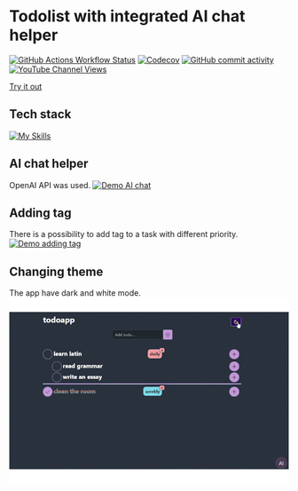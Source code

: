 # Todolist with integrated AI chat helper

[![GitHub Actions Workflow Status](https://img.shields.io/github/actions/workflow/status/Sphaerista/todolist/main.yml)]()
[![Codecov](https://img.shields.io/codecov/c/github/Sphaerista/todolist)]()
[![GitHub commit activity](https://img.shields.io/github/commit-activity/w/sphaerista/todolist)]()
[![YouTube Channel Views](https://img.shields.io/youtube/channel/views/UCq-Fj5jknLsUf-MWSy4_brA)]()

[Try it out](https://roaring-paletas-13eae2.netlify.app/)

## Tech stack

[![My Skills](https://skillicons.dev/icons?i=react,ts,bootstrap,netlify)](https://skillicons.dev)

## AI chat helper

OpenAI API was used.
[![Demo AI chat](./src/shared/assets/demochat.gif)]()

## Adding tag

There is a possibility to add tag to a task with different priority.
[![Demo adding tag](./src/shared/assets/demotag.gif)]()

## Changing theme

The app have dark and white mode.
[![Demo changing theme](./src/shared/assets/demotheme.gif)]()
